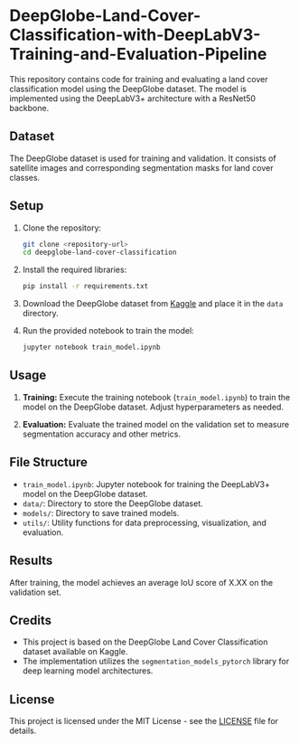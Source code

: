 # DeepGlobe-Land-Cover-Classification-with-DeepLabV3-Training-and-Evaluation-Pipeline


This repository contains code for training and evaluating a land cover classification model using the DeepGlobe dataset. The model is implemented using the DeepLabV3+ architecture with a ResNet50 backbone.

## Dataset

The DeepGlobe dataset is used for training and validation. It consists of satellite images and corresponding segmentation masks for land cover classes.

## Setup

1. Clone the repository:

    ```bash
    git clone <repository-url>
    cd deepglobe-land-cover-classification
    ```

2. Install the required libraries:

    ```bash
    pip install -r requirements.txt
    ```

3. Download the DeepGlobe dataset from [Kaggle](https://www.kaggle.com/) and place it in the `data` directory.

4. Run the provided notebook to train the model:

    ```bash
    jupyter notebook train_model.ipynb
    ```

## Usage

1. **Training:** Execute the training notebook (`train_model.ipynb`) to train the model on the DeepGlobe dataset. Adjust hyperparameters as needed.

2. **Evaluation:** Evaluate the trained model on the validation set to measure segmentation accuracy and other metrics.

## File Structure

- `train_model.ipynb`: Jupyter notebook for training the DeepLabV3+ model on the DeepGlobe dataset.
- `data/`: Directory to store the DeepGlobe dataset.
- `models/`: Directory to save trained models.
- `utils/`: Utility functions for data preprocessing, visualization, and evaluation.

## Results

After training, the model achieves an average IoU score of X.XX on the validation set.

## Credits

- This project is based on the DeepGlobe Land Cover Classification dataset available on Kaggle.
- The implementation utilizes the `segmentation_models_pytorch` library for deep learning model architectures.

## License

This project is licensed under the MIT License - see the [LICENSE](LICENSE) file for details.
